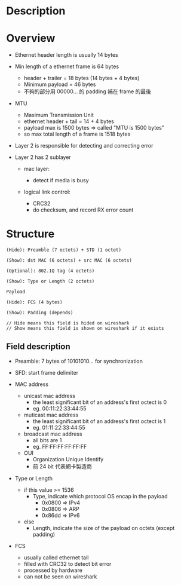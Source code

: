 # Description


# Overview

* Ethernet header length is usually 14 bytes

* Min length of a ethernet frame is 64 bytes
    * header + trailer = 18 bytes (14 bytes + 4 bytes)
    * Minimum payload = 46 bytes
    * 不夠的部分用 00000... 的 padding 補在 frame 的最後

* MTU
    * Maximum Transmission Unit
    * ethernet header + tail = 14 + 4 bytes
    * payload max is 1500 bytes => called "MTU is 1500 bytes"
    * so max total length of a frame is 1518 bytes

* Layer 2 is responsible for detecting and correcting error

* Layer 2 has 2 sublayer    
    * mac layer: 
        * detect if media is busy
    
    * logical link control:
        * CRC32
        * do checksum, and record RX error count

# Structure

    (Hide): Preamble (7 octets) + STD (1 octet)
    
    (Show): dst MAC (6 octets) + src MAC (6 octets)

    (Optional): 802.1Q tag (4 octets) 

    (Show): Type or Length (2 octets)

    Payload

    (Hide): FCS (4 bytes)

    (Show): Padding (depends)

    // Hide means this field is hided on wireshark
    // Show means this field is shown on wireshark if it exists


## Field description
* Preamble: 7 bytes of 10101010... for synchronization
* SFD: start frame delimiter

* MAC address
    * unicast mac address
        * the least significant bit of an address's first octect is 0
        * eg. 00:11:22:33:44:55
    * muticast mac address
        * the least significant bit of an address's first octect is 1
        * eg. 01:11:22:33:44:55
    * broadcast mac address
        * all bits are 1
        * eg. FF:FF:FF:FF:FF:FF
    * OUI
        * Organization Unique Identify
        * 前 24 bit 代表網卡製造商

* Type or Length
    * if this value >= 1536
        * Type, indicate which protocol OS encap in the payload
            * 0x0800 => IPv4
            * 0x0806 => ARP
            * 0x86dd => IPv6
    * else
        * Length, indicate the size of the payload on octets (except padding)

* FCS
    * usually called ethernet tail
    * filled with CRC32 to detect bit error
    * processed by hardware
    * can not be seen on wireshark
